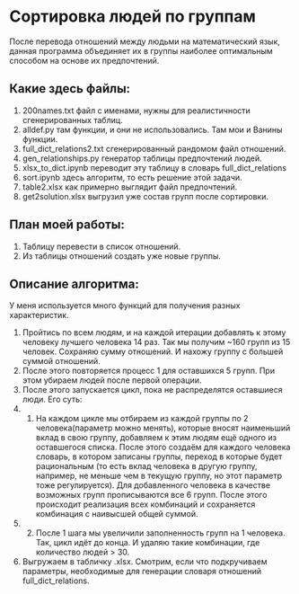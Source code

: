 ﻿# Сортировка людей по группам
После перевода отношений между людьми на математический язык, данная программа объединяет их в группы наиболее оптимальным способом на основе их предпочтений.

## Какие здесь файлы:
1. 200names.txt файл с именами, нужны для реалистичности сгенерированных таблиц.
2. alldef.py там функции, и они не использовались. Там мои и Ванины функции.
3. full_dict_relations2.txt сгенерированный рандомом файл отношений.
4. gen_relationships.py генератор таблицы предпочтений людей.
5. xlsx_to_dict.ipynb переводит эту таблицу в словарь full_dict_relations
6. sort.ipynb здесь алгоритм, то есть решение этой задачи.
7. table2.xlsx как примерно выглядит файл предпочтений.
8. get2solution.xlsx выгрузил уже состав групп после сортировки.


## План моей работы:
1. Таблицу перевести в список отношений.
2. Из таблицы отношений создать уже новые группы.

## Описание алгоритма:
У меня используется много функций для получения разных характеристик.
1. Пройтись по всем людям, и на каждой итерации добавлять к этому человеку лучшего человека 14 раз.
Так мы получим ~160 групп из 15 человек. Сохраняю сумму отношений. И нахожу группу с большей суммой отношений.
2. После этого повторяется процесс 1 для оставшихся 5 групп. При этом убираем людей после первой операции.
3. После этого запускается цикл, пока не распределятся оставшиеся люди. Его суть:
3. 1. На каждом цикле мы отбираем из каждой группы по 2 человека(параметр можно менять), которые вносят наименьший вклад в свою группу, добавляем к этим людям ещё одного из оставшегося списка. После этого создаём для каждого человека словарь, в котором записаны группы, переход в которые будет рациональным (то есть вклад человека в другую группу, например, не меньше чем в текущую группу, но этот параметр тоже регулируется). Для добавленного человека в качестве возможных групп прописываются все 6 групп. После этого происходит реализация всех комбинаций и сохраняется комбинация с наивысшей общей суммой.
3. 2. После 1 шага мы увеличили заполненность групп на 1 человека. Так, цикл идёт до конца. И удаляю такие комбинации, где количество людей > 30.
4. Выгружаем в табличку .xlsx. Смотрим, если что подкручиваем параметры, необходимые для генерации словаря отношений full_dict_relations.
